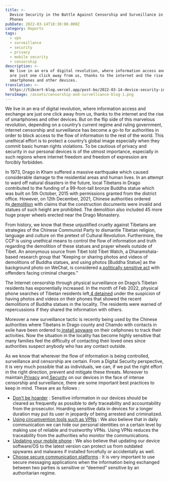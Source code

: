 ```yaml
---
title: >-
  Device Security in the Battle Against Censorship and Surveillance in Mobile
  Phones
pubDate: 2022-03-14T18:30:00.000Z
category: Reports
tags:
  - vpn
  - surveillance
  - security
  - privacy
  - mobile security
  - censorship
description: >-
  We live in an era of digital revolution, where information access and exchange
  are just one click away from us, thanks to the internet and the rise of
  smartphones and other devices. 
translation: >-
  https://tibcert-blog.vercel.app/post-bo/2022-03-14-device-security-in-the-battle-against-censorship-and-surveillance-in-mobile-phones-bo/
heroImage: /assets/censorship-and-survelliance-blog-1.png
---
```


We live in an era of digital revolution, where information access and exchange are just one click away from us, thanks to the internet and the rise of smartphones and other devices. But on the flip side of this marvelous revolution, depending on a country’s current regime and ruling government, internet censorship and surveillance has become a go-to for authorities in order to block access to the flow of information to the rest of the world. This unethical effort is to protect a country’s global image especially when they commit basic human rights violations. To be cautious of privacy and security in our personal devices is of the utmost importance, especially in such regions where internet freedom and freedom of expression are forcibly forbidden.

In 1973, Drago in Kham suffered a massive earthquake which caused considerable damage to the residential areas and human lives. In an attempt to ward off natural disasters in the future, local Tibetans in Drago contributed to the funding of a 99-foot-tall bronze Buddha statue which was built on 5th October, 2015 with permissions granted from the district office. However, on 12th December, 2021, Chinese authorities ordered its[ demolition](https://tibet.net/cultural-revolution-like-crackdown-china-demolished-a-sky-high-buddha-statue-and-45-huge-prayer-wheels-in-drakgo-tibet/) with claims that the construction documents were invalid and statues of such height are prohibited. The demolition also included 45 more huge prayer wheels erected near the Drago Monastery. 

From history, we know that these unjustified cruelty against Tibetans are strategies of the Chinese Communist Party to dismantle Tibetan religion, language and culture on the pretext of Cultural Revolution. Furthermore, the CCP is using unethical means to control the flow of information and truth regarding the demolition of these statues and prayer wheels outside of Tibet. An anonymous source from Tibet told Tibet Watch, a Dharamshala-based research group that “Keeping or sharing photos and videos of demolitions of Buddha statues, and using photos \[Buddha Statue] as the background photo on WeChat, is considered a[ politically sensitive act](https://freetibet.org/news-media/na/four-more-detained-drago-county-following-phone-data-search) with offenders facing criminal charges.”

The Internet censorship through physical surveillance on Drago’s Tibetan residents has exponentially increased. In the month of Feb 2022, physical phone searches of Tibetan residents left[ 4 detained](https://freetibet.org/news-media/na/four-more-detained-drago-county-following-phone-data-search) under the suspicion of having photos and videos on their phones that showed the recent demolitions of Buddha statues in the locality. The residents were warned of repercussions if they shared the information with others.

Moreover a new surveillance tactic is recently being used by the Chinese authorities where Tibetans in Drago county and Chamdo with contacts in exile have been ordered to[ install spyware](https://theprint.in/world/tibetans-with-contacts-in-exile-asked-to-install-spyware-on-cellphone/828797/) on their cellphones to track their activities. Now the situation in the locality has become highly sensitive that many families feel the difficulty of contacting their loved ones since authorities suspect anybody who has any contact outside.

As we know that wherever the flow of information is being controlled, surveillance and censorship are certain. From a Digital Security perspective, it is very much possible that as individuals, we can, if we put the right effort in the right direction, prevent and mitigate these threats. Moreover to maintain[ Privacy](https://learn.tibcert.org/knowledge-base/7-easy-steps-to-take-to-protect-your-data/) and[ Security](https://learn.tibcert.org/knowledge-base/why-mobile-security-is-important/) on our devices in the face of intense censorship and surveillance, there are some important best practices to keep in mind. These are as follows :

* [Don’t be hoarder](https://learn.tibcert.org/knowledge-base/best-practices-on-computer-and-other-devices-usage/) : Sensitive information in our devices should be cleared as frequently as possible to defy traceability and accountability from the prosecutor. Hoarding sensitive data in devices for a longer duration may put its user in jeopardy of being arrested and criminalized. 
* [Using circumvention tools such as VPNs](https://learn.tibcert.org/knowledge-base/how-to-install-and-set-up-vpn/) : We also believe that in daily communication we can hide our personal identities on a certain level by making use of reliable and trustworthy VPNs. Using VPNs reduces the traceability from the authorities who monitor the communications. 
* [Updating your mobile phone](https://learn.tibcert.org/knowledge-base/how-to-update-your-android/) : We also believe that updating our device software/OS to the latest version can protect us from outdated spywares and malwares if installed forcefully or accidentally as well. 
* [Choose secure communication platforms](https://blog.tibcert.org/choose-secure-communication-platforms/) : It is very important to use secure messaging applications when the information being exchanged between two parties is sensitive or “deemed” sensitive by an authoritarian regime.
